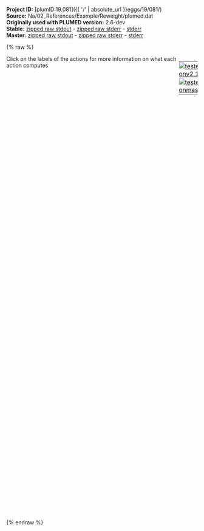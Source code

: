 **Project ID:** [plumID:19.081]({{ '/' | absolute_url }}eggs/19/081/)  
**Source:** Na/02_References/Example/Reweight/plumed.dat  
**Originally used with PLUMED version:** 2.6-dev  
**Stable:** [zipped raw stdout](plumed.dat.plumed.stdout.txt.zip) - [zipped raw stderr](plumed.dat.plumed.stderr.txt.zip) - [stderr](plumed.dat.plumed.stderr)  
**Master:** [zipped raw stdout](plumed.dat.plumed_master.stdout.txt.zip) - [zipped raw stderr](plumed.dat.plumed_master.stderr.txt.zip) - [stderr](plumed.dat.plumed_master.stderr)  

{% raw %}
<div style="width: 100%; float:left">
<div style="width: 90%; float:left" id="value_details_data/Na/02_References/Example/Reweight/plumed.dat"> Click on the labels of the actions for more information on what each action computes </div>
<div style="width: 10%; float:left"><table><tr><td style="padding:1px"><a href="plumed.dat.plumed.stderr"><img src="https://img.shields.io/badge/v2.10-passing-green.svg" alt="tested onv2.10" /></a></td></tr><tr><td style="padding:1px"><a href="plumed.dat.plumed_master.stderr"><img src="https://img.shields.io/badge/master-failed-red.svg" alt="tested onmaster" /></a></td></tr></table></div></div>
<pre style="width=97%;">
<span class="plumedtooltip" style="color:blue"># vim:ft=plumed<span class="right">Enables syntax highlighting for PLUMED files in vim. See <a href="https://www.plumed.org/doc-master/user-doc/html/_vim_syntax.html">here for more details. </a><i></i></span></span>
<br/><b name="data/Na/02_References/Example/Reweight/plumed.datrefcv" onclick='showPath("data/Na/02_References/Example/Reweight/plumed.dat","data/Na/02_References/Example/Reweight/plumed.datrefcv","data/Na/02_References/Example/Reweight/plumed.datrefcv","brown")'>refcv</b>: <span class="plumedtooltip" style="color:green">READ<span class="right">Read quantities from a colvar file. <a href="https://www.plumed.org/doc-master/user-doc/html/_r_e_a_d.html" style="color:green">More details</a><i></i></span></span> <span class="plumedtooltip">FILE<span class="right">the name of the file from which to read these quantities<i></i></span></span>=COLVARtrim <span class="plumedtooltip">VALUES<span class="right">the values to read from the file<i></i></span></span>=refcv.morethan <span class="plumedtooltip">IGNORE_TIME<span class="right"> ignore the time in the colvar file<i></i></span></span>
<span style="display:none;" id="data/Na/02_References/Example/Reweight/plumed.datrefcv">The READ action with label <b>refcv</b> calculates the following quantities:<table  align="center" frame="void" width="95%" cellpadding="5%"><tr><td width="5%"><b> Quantity </b>  </td><td><b> Description </b> </td></tr><tr><td width="5%">refcv..#!custom</td><td>the names of the output components for this action depend on the actions input file see the example inputs below for details</td></tr></table></span><b name="data/Na/02_References/Example/Reweight/plumed.datb1" onclick='showPath("data/Na/02_References/Example/Reweight/plumed.dat","data/Na/02_References/Example/Reweight/plumed.datb1","data/Na/02_References/Example/Reweight/plumed.datb1","brown")'>b1</b>: <span class="plumedtooltip" style="color:green">READ<span class="right">Read quantities from a colvar file. <a href="https://www.plumed.org/doc-master/user-doc/html/_r_e_a_d.html" style="color:green">More details</a><i></i></span></span> <span class="plumedtooltip">FILE<span class="right">the name of the file from which to read these quantities<i></i></span></span>=COLVARtrim <span class="plumedtooltip">VALUES<span class="right">the values to read from the file<i></i></span></span>=b1.bias <span class="plumedtooltip">IGNORE_TIME<span class="right"> ignore the time in the colvar file<i></i></span></span>
<span style="display:none;" id="data/Na/02_References/Example/Reweight/plumed.datb1">The READ action with label <b>b1</b> calculates the following quantities:<table  align="center" frame="void" width="95%" cellpadding="5%"><tr><td width="5%"><b> Quantity </b>  </td><td><b> Description </b> </td></tr><tr><td width="5%">b1..#!custom</td><td>the names of the output components for this action depend on the actions input file see the example inputs below for details</td></tr></table></span><b name="data/Na/02_References/Example/Reweight/plumed.datuwall" onclick='showPath("data/Na/02_References/Example/Reweight/plumed.dat","data/Na/02_References/Example/Reweight/plumed.datuwall","data/Na/02_References/Example/Reweight/plumed.datuwall","brown")'>uwall</b>: <span class="plumedtooltip" style="color:green">READ<span class="right">Read quantities from a colvar file. <a href="https://www.plumed.org/doc-master/user-doc/html/_r_e_a_d.html" style="color:green">More details</a><i></i></span></span> <span class="plumedtooltip">FILE<span class="right">the name of the file from which to read these quantities<i></i></span></span>=COLVARtrim <span class="plumedtooltip">VALUES<span class="right">the values to read from the file<i></i></span></span>=uwall.bias <span class="plumedtooltip">IGNORE_TIME<span class="right"> ignore the time in the colvar file<i></i></span></span>
<br/><span style="display:none;" id="data/Na/02_References/Example/Reweight/plumed.datuwall">The READ action with label <b>uwall</b> calculates the following quantities:<table  align="center" frame="void" width="95%" cellpadding="5%"><tr><td width="5%"><b> Quantity </b>  </td><td><b> Description </b> </td></tr><tr><td width="5%">uwall..#!custom</td><td>the names of the output components for this action depend on the actions input file see the example inputs below for details</td></tr></table></span><b name="data/Na/02_References/Example/Reweight/plumed.datbias" onclick='showPath("data/Na/02_References/Example/Reweight/plumed.dat","data/Na/02_References/Example/Reweight/plumed.datbias","data/Na/02_References/Example/Reweight/plumed.datbias","brown")'>bias</b>: <span class="plumedtooltip" style="color:green">REWEIGHT_BIAS<span class="right">Calculate weights for ensemble averages that negate the effect the bias has on the region of phase space explored <a href="https://www.plumed.org/doc-master/user-doc/html/_r_e_w_e_i_g_h_t__b_i_a_s.html" style="color:green">More details</a><i></i></span></span> <span class="plumedtooltip">TEMP<span class="right">the system temperature<i></i></span></span>=350.0 <span class="plumedtooltip">ARG<span class="right"> the biases that must be taken into account when reweighting<i></i></span></span>=<b name="data/Na/02_References/Example/Reweight/plumed.datb1">b1.bias</b>,<b name="data/Na/02_References/Example/Reweight/plumed.datuwall">uwall.bias</b>

<span style="display:none;" id="data/Na/02_References/Example/Reweight/plumed.datbias">The REWEIGHT_BIAS action with label <b>bias</b> calculates the following quantities:<table  align="center" frame="void" width="95%" cellpadding="5%"><tr><td width="5%"><b> Quantity </b>  </td><td><b> Description </b> </td></tr><tr><td width="5%">bias.value</td><td>the weight to use for this frame to negate the effect the bias</td></tr></table></span><span class="plumedtooltip" style="color:green">HISTOGRAM<span class="right">Accumulate the average probability density along a few CVs from a trajectory. <a href="https://www.plumed.org/doc-master/user-doc/html/_h_i_s_t_o_g_r_a_m.html" style="color:green">More details</a><i></i></span></span> ...
  <span class="plumedtooltip">ARG<span class="right">the quantities that are being used to construct the histogram<i></i></span></span>=<b name="data/Na/02_References/Example/Reweight/plumed.datrefcv">refcv.morethan</b>
  <span class="plumedtooltip">GRID_MIN<span class="right"> the lower bounds for the grid<i></i></span></span>=-0.5
  <span class="plumedtooltip">GRID_MAX<span class="right"> the upper bounds for the grid<i></i></span></span>=250.5
  <span class="plumedtooltip">GRID_BIN<span class="right">the number of bins for the grid<i></i></span></span>=1000
  <span class="plumedtooltip">BANDWIDTH<span class="right">the bandwidths for kernel density esimtation<i></i></span></span>=1.
  <span class="plumedtooltip">LABEL<span class="right">a label for the action so that its output can be referenced in the input to other actions<i></i></span></span>=<b name="data/Na/02_References/Example/Reweight/plumed.dathh" onclick='showPath("data/Na/02_References/Example/Reweight/plumed.dat","data/Na/02_References/Example/Reweight/plumed.dathh","data/Na/02_References/Example/Reweight/plumed.dathh","brown")'>hh</b>
  <span class="plumedtooltip">LOGWEIGHTS<span class="right">the logarithm of the quantity to use as the weights when calculating averages<i></i></span></span>=<b name="data/Na/02_References/Example/Reweight/plumed.datbias">bias</b>
  <span class="plumedtooltip">STRIDE<span class="right"> the frequency with which to store data for averaging<i></i></span></span>=1
  <span class="plumedtooltip">CLEAR<span class="right"> the frequency with whihc to clear the data that is being averaged<i></i></span></span>=5000
... HISTOGRAM
<br/><span style="display:none;" id="data/Na/02_References/Example/Reweight/plumed.dathh">The HISTOGRAM action with label <b>hh</b> calculates the following quantities:<table  align="center" frame="void" width="95%" cellpadding="5%"><tr><td width="5%"><b> Quantity </b>  </td><td><b> Description </b> </td></tr><tr><td width="5%">hh.value</td><td>the estimate of the histogram as a function of the argument that was obtained</td></tr></table></span><b name="data/Na/02_References/Example/Reweight/plumed.datff" onclick='showPath("data/Na/02_References/Example/Reweight/plumed.dat","data/Na/02_References/Example/Reweight/plumed.datff","data/Na/02_References/Example/Reweight/plumed.datff","brown")'>ff</b>: <span class="plumedtooltip" style="color:green">CONVERT_TO_FES<span class="right">Convert a histogram to a free energy surface. <a href="https://www.plumed.org/doc-master/user-doc/html/_c_o_n_v_e_r_t__t_o__f_e_s.html" style="color:green">More details</a><i></i></span></span> <span class="plumedtooltip">GRID<span class="right">the histogram that you would like to convert into a free energy surface (old syntax)<i></i></span></span>=<b name="data/Na/02_References/Example/Reweight/plumed.dathh">hh</b> <span class="plumedtooltip">TEMP<span class="right">the temperature at which you are operating<i></i></span></span>=350.0

<span style="display:none;" id="data/Na/02_References/Example/Reweight/plumed.datff">The CONVERT_TO_FES action with label <b>ff</b> calculates the following quantities:<table  align="center" frame="void" width="95%" cellpadding="5%"><tr><td width="5%"><b> Quantity </b>  </td><td><b> Description </b> </td></tr><tr><td width="5%">ff.value</td><td>the free energy surface</td></tr></table></span><span class="plumedtooltip" style="color:green">DUMPGRID<span class="right">Output the function on the grid to a file with the PLUMED grid format. <a href="https://www.plumed.org/doc-master/user-doc/html/_d_u_m_p_g_r_i_d.html" style="color:green">More details</a><i></i></span></span> <span class="plumedtooltip">GRID<span class="right">the grid you would like to print (can also use ARG for specifying what is being printed)<i></i></span></span>=<b name="data/Na/02_References/Example/Reweight/plumed.datff">ff</b> <span class="plumedtooltip">FILE<span class="right"> the file on which to write the grid<i></i></span></span>=fes <span class="plumedtooltip">STRIDE<span class="right"> the frequency with which the grid should be output to the file<i></i></span></span>=5000

<span style="display:none;" id="data/Na/02_References/Example/Reweight/plumed.dat">The DUMPGRID action with label <b></b> calculates something</span><span class="plumedtooltip" style="color:green">PRINT<span class="right">Print quantities to a file. <a href="https://www.plumed.org/doc-master/user-doc/html/_p_r_i_n_t.html" style="color:green">More details</a><i></i></span></span> <span class="plumedtooltip">STRIDE<span class="right"> the frequency with which the quantities of interest should be output<i></i></span></span>=1  <span class="plumedtooltip">ARG<span class="right">the labels of the values that you would like to print to the file<i></i></span></span>=* <span class="plumedtooltip">FILE<span class="right">the name of the file on which to output these quantities<i></i></span></span>=COLVAR
</pre>
{% endraw %}
